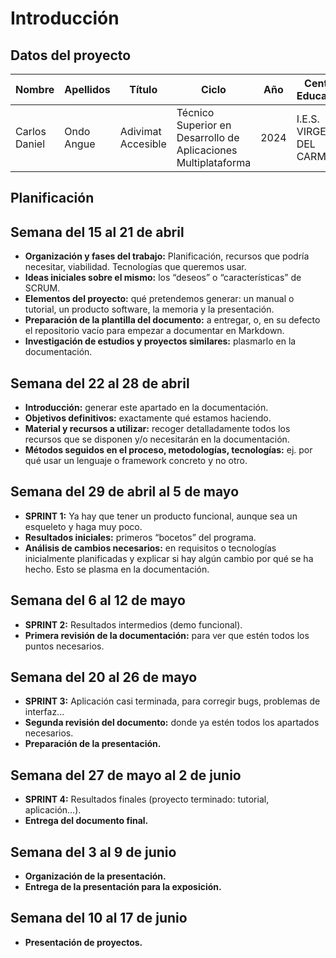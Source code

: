 # Introducción

## Datos del proyecto

| Nombre   | Apellidos     | Título         | Ciclo                | Año  | Centro Educativo       |
|----------|---------------|----------------|----------------------|------|------------------------|
| Carlos Daniel      | Ondo Angue  | Adivimat Accesible | Técnico Superior en Desarrollo de Aplicaciones Multiplataforma | 2024 | I.E.S. VIRGEN DEL CARMEN  |

## Planificación

## Semana del 15 al 21 de abril
- **Organización y fases del trabajo:** Planificación, recursos que podría necesitar, viabilidad. Tecnologías que queremos usar.
- **Ideas iniciales sobre el mismo:** los “deseos” o “características” de SCRUM.
- **Elementos del proyecto:** qué pretendemos generar: un manual o tutorial, un producto software, la memoria y la presentación.
- **Preparación de la plantilla del documento:** a entregar, o, en su defecto el repositorio vacío para empezar a documentar en Markdown.
- **Investigación de estudios y proyectos similares:** plasmarlo en la documentación.

## Semana del 22 al 28 de abril
- **Introducción:** generar este apartado en la documentación.
- **Objetivos definitivos:** exactamente qué estamos haciendo.
- **Material y recursos a utilizar:** recoger detalladamente todos los recursos que se disponen y/o necesitarán en la documentación.
- **Métodos seguidos en el proceso, metodologías, tecnologías:** ej. por qué usar un lenguaje o framework concreto y no otro.

## Semana del 29 de abril al 5 de mayo
- **SPRINT 1:** Ya hay que tener un producto funcional, aunque sea un esqueleto y haga muy poco.
- **Resultados iniciales:** primeros “bocetos” del programa.
- **Análisis de cambios necesarios:** en requisitos o tecnologías inicialmente planificadas y explicar si hay algún cambio por qué se ha hecho. Esto se plasma en la documentación.

## Semana del 6 al 12 de mayo
- **SPRINT 2:** Resultados intermedios (demo funcional).
- **Primera revisión de la documentación:** para ver que estén todos los puntos necesarios.

## Semana del 20 al 26 de mayo
- **SPRINT 3:** Aplicación casi terminada, para corregir bugs, problemas de interfaz...
- **Segunda revisión del documento:** donde ya estén todos los apartados necesarios.
- **Preparación de la presentación.**

## Semana del 27 de mayo al 2 de junio
- **SPRINT 4:** Resultados finales (proyecto terminado: tutorial, aplicación…).
- **Entrega del documento final.**

## Semana del 3 al 9 de junio
- **Organización de la presentación.**
- **Entrega de la presentación para la exposición.**

## Semana del 10 al 17 de junio
- **Presentación de proyectos.**